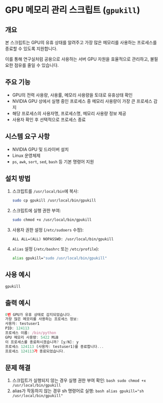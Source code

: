 # GPU 메모리 관리 스크립트 (`gpukill`)

## 개요
본 스크립트는 GPU의 유휴 상태를 알려주고 가장 많은 메모리를 사용하는 프로세스를 종료할 수 있도록 지원합니다.

이를 통해 연구실처럼 공용으로 사용하는 서버 GPU 자원을 효율적으로 관리하고, 불필요한 점유를 줄일 수 있습니다.

## 주요 기능
- GPU의 전력 사용량, 사용률, 메모리 사용량을 토대로 유휴상태 확인
- NVIDIA GPU 상에서 실행 중인 프로세스 중 메모리 사용량이 가장 큰 프로세스 감지
- 해당 프로세스의 사용자명, 프로세스명, 메모리 사용량 정보 제공
- 사용자 확인 후 선택적으로 프로세스 종료

## 시스템 요구 사항
- NVIDIA GPU 및 드라이버 설치
- Linux 운영체제
- `ps`, `awk`, `sort`, `sed`, `bash` 등 기본 명령어 지원

## 설치 방법
1. 스크립트를 `/usr/local/bin`에 복사:
    ```bash
    sudo cp gpukill /usr/local/bin/gpukill
    ```
2. 스크립트에 실행 권한 부여:
    ```bash
    sudo chmod +x /usr/local/bin/gpukill
    ```
3. 사용자 권한 설정 (`/etc/sudoers` 수정):
    ```plaintext
    ALL ALL=(ALL) NOPASSWD: /usr/local/bin/gpukill
    ```

4. `alias` 설정 (`/etc/bashrc` 또는 `/etc/profile`):
    ```bash
    alias gpukill="sudo /usr/local/bin/gpukill"
    ```

## 사용 예시
```bash
gpukill
```

## 출력 예시
```js
0번 GPU가 유휴 상태로 감지되었습니다.
가장 많은 메모리를 사용하는 프로세스 정보:
사용자: testuser1
PID: 124113
프로세스 이름: /bin/python
GPU 메모리 사용량: 5422 MiB
이 프로세스를 종료하시겠습니까? [y/N]: y
프로세스 124113 (사용자: testuser1)를 종료합니다...
프로세스 124113가 종료되었습니다.
```

## 문제 해결
  1. 스크립트가 실행되지 않는 경우 실행 권한 부여 확인:
    ```bash
    sudo chmod +x /usr/local/bin/gpukill
    ```
  2. alias가 작동하지 않는 경우 sh 명령어로 실행:
    ```bash
    alias gpukill="sh /usr/local/bin/gpukill"
    ```
